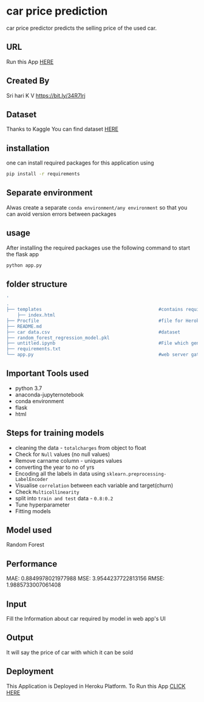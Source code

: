 # car price prediction
car price predictor predicts the selling price of the used car.

## URL
Run this App [HERE](https://carprice--predic.herokuapp.com)

Created By
----------
Sri hari K V
https://bit.ly/34R7lrj

## Dataset
Thanks to Kaggle
You can find dataset [HERE](https://www.kaggle.com/nehalbirla/vehicle-dataset-from-cardekho)

## installation
one can install required packages for this application using 
```bash
pip install -r requirements
```
## Separate environment
Alwas create a separate `conda environment/any environment` so that you can avoid version errors between packages

## usage
After installing the required packages use the following command to start the flask app
```bash
python app.py
```

## folder structure
```bash
'
.
├── templates                                           #contains required HTML files
    ├── index.html 
├── Procfile                                            #file for Heroku deployment
├── README.md
├── car data.csv                                        #dataset
├── random_forest_regression_model.pkl
├── untitled.ipynb                                      #File which generated  pkl files
├── requirements.txt
└── app.py                                              #web server gateway Interface
```

## Important Tools used
* python 3.7
* anaconda-jupyternotebook
* conda environment
* flask
* html

## Steps for training models
* cleaning the data - `totalcharges` from object to float
* Check for `Null` values (no null values)
* Remove carname column - uniques values
* converting the year to no of yrs
* Encoding all the labels in data using `sklearn.preprocessing-LabelEncoder`
* Visualise `correlation` between each variable and target(churn)
* Check `Multicollinearity`
* split into `train and test` data - `0.8:0.2`
* Tune hyperparameter 
* Fitting models

## Model used
 Random Forest

## Performance
MAE: 0.8849978021977988
MSE: 3.9544237722813156
RMSE: 1.9885733007061408

## Input 
Fill the Information about car required by model in web app's UI

## Output
It will say the price of car with which it can be sold

## Deployment
This Application is Deployed in Heroku Platform. 
To Run this App [CLICK HERE](https://carprice--predic.herokuapp.com)
